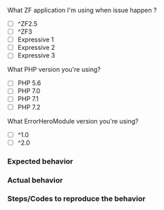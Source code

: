 What ZF application I'm using when issue happen ?

- [ ] ^ZF2.5
- [ ] ^ZF3
- [ ] Expressive 1
- [ ] Expressive 2
- [ ] Expressive 3

What PHP version you're using?

- [ ] PHP 5.6
- [ ] PHP 7.0
- [ ] PHP 7.1
- [ ] PHP 7.2

What ErrorHeroModule version you're using?

- [ ] ^1.0
- [ ] ^2.0

### Expected behavior

### Actual behavior

### Steps/Codes to reproduce the behavior
